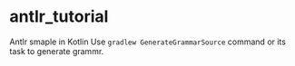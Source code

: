 # antlr_tutorial
Antlr smaple in Kotlin
Use `gradlew GenerateGrammarSource` command or its task to generate grammr. 
